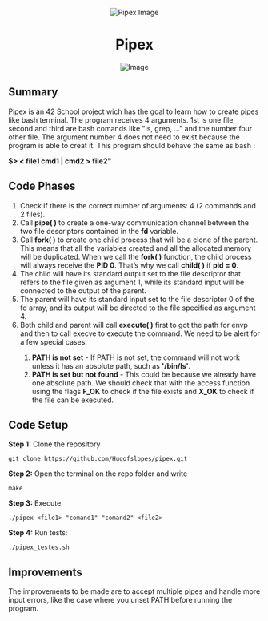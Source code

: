 <p align="center">
    <img src="https://www.42porto.com/wp-content/uploads/2024/08/42-Porto-Horizontal.png" alt="Pipex Image" />
</p>
<h1 align="center">Pipex</h1>
<p align="center">
    <img src="https://github.com/user-attachments/assets/ca0ec9d2-b97d-4e3c-b646-5a03cf7bad6d" alt="Image" />
</p>

## Summary
<p>
    Pipex is an 42 School project wich has the goal to learn how to create pipes like bash terminal.
    The program receives 4 arguments. 1st is one file, second and third are bash comands like "ls, grep, ..."  and the number four other file. The argument number 4 does not need to exist because the program is able to creat it. This program should behave the same as bash :</p> <b>$> < file1 cmd1 | cmd2 > file2" </b>
</p>

## Code Phases
<ol>
    <li>Check if there is the correct number of arguments: 4 (2 commands and 2 files).</li>
    <li>Call <b>pipe( )</b> to create a one-way communication channel between the two file descriptors contained in the <b>fd</b> variable.</li>
    <li>Call <b>fork( )</b> to create one child process that will be a clone of the parent. This means that all the variables created and all the allocated memory will be duplicated. When we call the <b>fork( )</b> function, the child process will always receive the <b>PID 0</b>. That’s why we call <b>child( )</b> if <b>pid = 0</b>.</li>
    <li>The child will have its standard output set to the file descriptor that refers to the file given as argument 1, while its standard input will be connected to the output of the parent.</li>
    <li>The parent will have its standard input set to the file descriptor 0 of the fd array, and its output will be directed to the file specified as argument 4.</li>
    <li>Both child and parent will call <b>execute( )</b> first to got the path for envp and then to call execve to execute the command. We need to be alert for a few special cases:</li>
    <ol>
        <li><b>PATH is not set</b> - If PATH is not set, the command will not work unless it has an absolute path, such as <b>'/bin/ls'</b>.</li>
        <li><b>PATH is set but not found</b> - This could be because we already have one absolute path. We should check that with the access function using the flags <b>F_OK</b> to check if the file exists and <b>X_OK</b> to check if the file can be executed.</li>
    </ol>
</ol>

## Code Setup
<p>
    <b>Step 1:</b> Clone the repository
</p>

    git clone https://github.com/Hugofslopes/pipex.git    

<p>
    <b>Step 2:</b> Open the terminal on the repo folder and write
</p>

    make

<p>
    <b>Step 3:</b> Execute
</p>

    ./pipex <file1> "comand1" "comand2" <file2>

<p>
    <b>Step 4:</b> Run tests:
</p>

    ./pipex_testes.sh

## Improvements
<p>
    The improvements to be made are to accept multiple pipes and handle more input errors, like the case where you unset PATH before running the program.
</p>